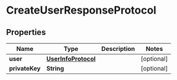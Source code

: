 

# CreateUserResponseProtocol

## Properties

Name | Type | Description | Notes
------------ | ------------- | ------------- | -------------
**user** | [**UserInfoProtocol**](UserInfoProtocol.md) |  |  [optional]
**privateKey** | **String** |  |  [optional]



